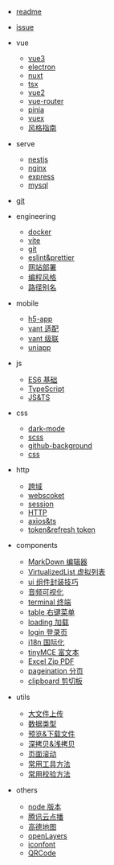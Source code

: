 - [readme](README.md)

- [issue](doc/issue.md)

- vue

  - [vue3](doc/vue/vue3.md)
  - [electron](doc/vue/electron.md)
  - [nuxt](doc/vue/nuxt.md)
  - [tsx](doc/vue/tsx.md)
  - [vue2](doc/vue/vue2.md)
  - [vue-router](doc/vue/vue-router.md)
  - [pinia](doc/vue/pinia.md)
  - [vuex](doc/vue/vuex.md)
  - [风格指南](https://cn.vuejs.org/v2/style-guide/)

- serve

  - [nestjs](doc/serve/nestjs.md)
  - [nginx](doc/serve/nginx.md)
  - [express](doc/serve/express.md)
  - [mysql](doc/serve/mysql.md)

- [git](doc/git/command.md)

- engineering

  - [docker](doc/engineering/docker.md)
  - [vite](doc/engineering/vite.md)
  - [git](doc/engineering/git.md)
  - [eslint&prettier](doc/engineering/eslint&prettier.md)
  - [网站部署](doc/engineering/网站部署.md)
  - [编程风格](doc/engineering/编程风格.md)
  - [路径别名](doc/engineering/路径别名.md)

- mobile

  - [h5-app](doc/mobile/h5%26app.md)
  - [vant 适配](doc/mobile/Vant移动端适配.md)
  - [vant 级联](doc/mobile/vant级联选择.md)
  - [uniapp](doc/mobile/uniapp.md)

- js

  - [ES6 基础](doc/js/es6基础.md)
  - [TypeScript](doc/js/typescript.md)
  - [JS&TS](doc/js/js&ts.md)

- css

  - [dark-mode](doc/css/暗黑模式.md)
  - [scss](doc/css/scss.md)
  - [github-background](doc/css/github宇宙.md)
  - [css](doc/css/css代码块.md)

- http

  - [跨域](doc/http/跨域.md)
  - [webscoket](doc/http/websocket.md)
  - [session](doc/http/session.md)
  - [HTTP](doc/http/http.md)
  - [axios&ts](doc/http/axios&ts.md)
  - [token&refresh token](doc/http/token_refreshToken.md)

- components

  - [MarkDown 编辑器](doc/components/md编辑器.md)
  - [VirtualizedList 虚拟列表](doc/components/VirtualizedList虚拟列表.md)
  - [ui 组件封装技巧](doc/components/ui组件封装技巧.md)
  - [音频可视化](doc/components/音频可视化.md)
  - [terminal 终端](doc/components/terminal终端.md)
  - [table 右键菜单](doc/components/table右键菜单.md)
  - [loading 加载](doc/components/loading加载.md)
  - [login 登录页](doc/components/login登录页.md)
  - [i18n 国际化](doc/components/i18n国际化.md)
  - [tinyMCE 富文本](doc/components/tinyMCE富文本.md)
  - [Excel Zip PDF](doc/components/Excel_Zip_PDF.md)
  - [pageination 分页](doc/components/pageination分页.md)
  - [clipboard 剪切板 ](doc/components/clipboard剪切板.md)

- utils

  - [大文件上传](doc/utils/大文件上传.md)
  - [数据类型](doc/utils/准确判断数据类型.md)
  - [预览&下载文件](doc/utils/预览&下载文件.md)
  - [深拷贝&浅拷贝](doc/utils/深拷贝&浅拷贝.md)
  - [页面滚动](doc/utils/页面滚动.md)
  - [常用工具方法](doc/utils/常用工具方法.md)
  - [常用校验方法](doc/utils/常用的校验方法.md)

- others

  - [node 版本](doc/others/node版本.md)
  - [腾讯云点播](doc/others/腾讯云点播.md)
  - [高德地图](doc/others/高德地图.md)
  - [openLayers](doc/others/openLayers.md)
  - [iconfont](doc/others/iconfont.md)
  - [QRCode](doc/others/QRCode.md)
